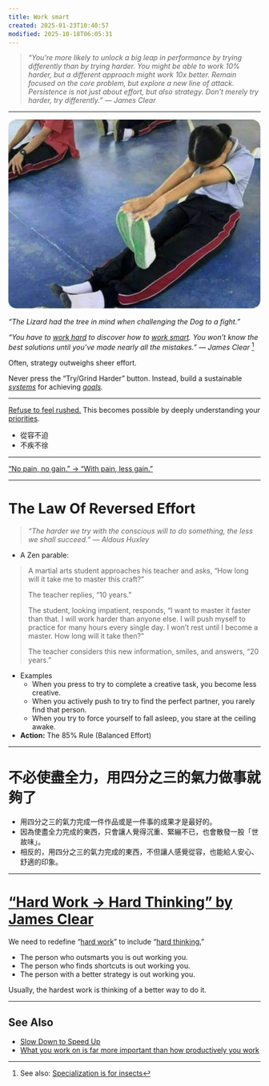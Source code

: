 ```yaml
---
title: Work smart
created: 2025-01-23T10:40:57
modified: 2025-10-18T06:05:31
---
```


> _“You’re more likely to unlock a big leap in performance by trying differently than by trying harder. You might be able to work 10% harder, but a different approach might work 10x better. Remain focused on the core problem, but explore a new line of attack. Persistence is not just about effort, but also strategy. Don’t merely try harder, try differently.” — James Clear_

---

![](../_attachments/9a3eae8dea307d8ae1c2f4adbde3bef9.png)

_“The Lizard had the tree in mind when challenging the Dog to a fight.”_

_“You have to [work hard](https://jamesclear.com/3-2-1/december-26-2024) to discover how to [work smart](work-smart.md). You won’t know the best solutions until you’ve made nearly all the mistakes.” — James Clear_ [^1]

Often, strategy outweighs sheer effort.

Never press the “Try/Grind Harder” button. Instead, build a sustainable _[systems](Systems%20over%20goals.md)_ for achieving _[goals](Goal%20Setting.md)._

---

[Refuse to feel rushed.](slow-down-to-speed-up.md) This becomes possible by deeply understanding your [priorities](Prioritization.md).

* 從容不迫
* 不疾不徐

---

[“No pain, no gain.” → “With pain, less gain.”](https://www.ryanhoover.me/post/the-fallacy-of-no-pain-no-gain)

---

# The Law Of Reversed Effort

> _“The harder we try with the conscious will to do something, the less we shall succeed.” — Aldous Huxley_

* A Zen parable:

> A martial arts student approaches his teacher and asks, “How long will it take me to master this craft?”
>
> The teacher replies, “10 years.”
>
> The student, looking impatient, responds, “I want to master it faster than that. I will work harder than anyone else. I will push myself to practice for many hours every single day. I won’t rest until I become a master. How long will it take then?”
>
> The teacher considers this new information, smiles, and answers, “20 years.”

* Examples
	* When you press to try to complete a creative task, you become less creative.
	* When you actively push to try to find the perfect partner, you rarely find that person.
	* When you try to force yourself to fall asleep, you stare at the ceiling awake.
* **Action:** The 85% Rule (Balanced Effort)

---

# 不必使盡全力，用四分之三的氣力做事就夠了

* 用四分之三的氣力完成一件作品或是一件事的成果才是最好的。
* 因為使盡全力完成的東西，只會讓人覺得沉重、緊繃不已，也會散發一股「世故味」。
* 相反的，用四分之三的氣力完成的東西，不但讓人感覺從容，也能給人安心、舒適的印象。

---

# [“Hard Work → Hard Thinking” by James Clear](https://x.com/JamesClear/status/1382433293686210568)

We need to redefine “[hard work](Work%20hard.md)” to include “[hard thinking.](planning-and-preparation-help-maximize-your-productivity.md)”

* The person who outsmarts you is out working you.
* The person who finds shortcuts is out working you.
* The person with a better strategy is out working you.

Usually, the hardest work is thinking of a better way to do it.

---

## See Also

* [Slow Down to Speed Up](slow-down-to-speed-up.md)
* [What you work on is far more important than how productively you work](what-you-work-on-is-far-more-important-than-how-productively-you-work.md)

[^1]: See also: [Specialization is for insects](specialization-is-for-insects.md)
